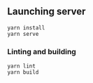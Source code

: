 ## Launching server
```
yarn install
yarn serve
```

### Linting and building
```
yarn lint
yarn build
```

